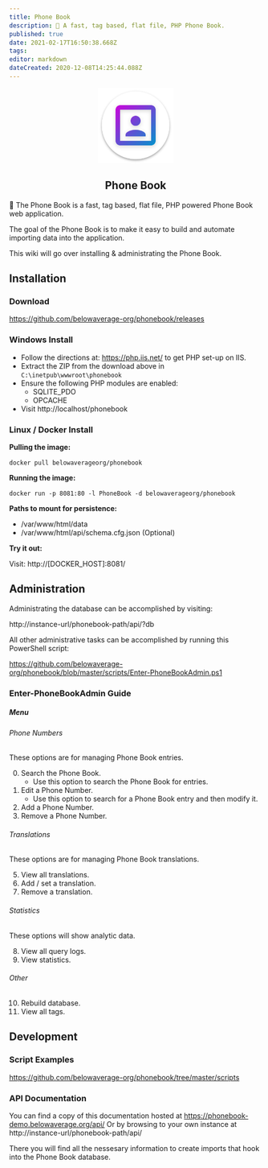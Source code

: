 ```yaml
---
title: Phone Book
description: 🔎 A fast, tag based, flat file, PHP Phone Book.
published: true
date: 2021-02-17T16:50:38.668Z
tags: 
editor: markdown
dateCreated: 2020-12-08T14:25:44.088Z
---
```


<p align="center">
	<img src="/assets/software/phonebook/logo_512_circle.svg" height="150"/>
	<h2 align="center">Phone Book</h2>
</p>
🔎 The Phone Book is a fast, tag based, flat file, PHP powered Phone Book web application.

The goal of the Phone Book is to make it easy to build and automate importing data into the application.

This wiki will go over installing & administrating the Phone Book.

## Installation

### Download
https://github.com/belowaverage-org/phonebook/releases

### Windows Install

* Follow the directions at: https://php.iis.net/ to get PHP set-up on IIS.
* Extract the ZIP from the download above in `C:\inetpub\wwwroot\phonebook`
* Ensure the following PHP modules are enabled:
  * SQLITE_PDO
  * OPCACHE
* Visit http://localhost/phonebook


### Linux / Docker Install

**Pulling the image:**

```
docker pull belowaverageorg/phonebook
```

**Running the image:**

```
docker run -p 8081:80 -l PhoneBook -d belowaverageorg/phonebook
```

**Paths to mount for persistence:**

* /var/www/html/data
* /var/www/html/api/schema.cfg.json (Optional)

**Try it out:**

Visit: http://[DOCKER_HOST]:8081/

## Administration

Administrating the database can be accomplished by visiting:

http://instance-url/phonebook-path/api/?db

All other administrative tasks can be accomplished by running this PowerShell script:

https://github.com/belowaverage-org/phonebook/blob/master/scripts/Enter-PhoneBookAdmin.ps1

### Enter-PhoneBookAdmin Guide

##### Menu

###### Phone Numbers

These options are for managing Phone Book entries.

0. Search the Phone Book.
	* Use this option to search the Phone Book for entries.
1. Edit a Phone Number.
	* Use this option to search for a Phone Book entry and then modify it.
2. Add a Phone Number.
3. Remove a Phone Number.

###### Translations

These options are for managing Phone Book translations.

5. View all translations.
6. Add / set a translation.
7. Remove a translation.

###### Statistics

These options will show analytic data.

8. View all query logs.
9. View statistics.

###### Other

10. Rebuild database.
11. View all tags.



## Development

### Script Examples

https://github.com/belowaverage-org/phonebook/tree/master/scripts

### API Documentation

You can find a copy of this documentation hosted at https://phonebook-demo.belowaverage.org/api/
Or by browsing to your own instance at http://instance-url/phonebook-path/api/

There you will find all the nessesary information to create imports that hook into the Phone Book database.